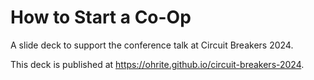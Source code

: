 # How to Start a Co-Op

A slide deck to support the conference talk at Circuit Breakers 2024.

This deck is published at <https://ohrite.github.io/circuit-breakers-2024>.
